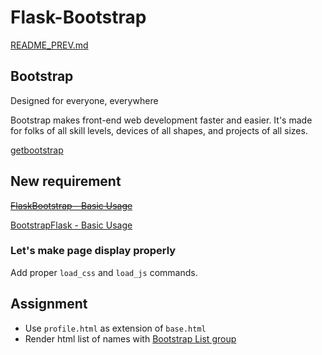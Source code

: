 # Flask-Bootstrap
[README_PREV.md](./README_PREV.md)

## Bootstrap
Designed for everyone, everywhere

Bootstrap makes front-end web development faster and easier.
It's made for folks of all skill levels, devices of all shapes, and projects of all sizes.

[getbootstrap][]

## New requirement
~~[FlaskBootstrap - Basic Usage][]~~

[BootstrapFlask - Basic Usage][]

### Let's make page display properly
Add proper `load_css` and `load_js` commands.

## Assignment
* Use `profile.html` as extension of `base.html`
* Render html list of names with [Bootstrap List group][]

[getbootstrap]: https://getbootstrap.com/
[FlaskBootstrap - Basic Usage]: https://pythonhosted.org/Flask-Bootstrap/basic-usage.html
[BootstrapFlask - Basic Usage]: https://bootstrap-flask.readthedocs.io/en/stable/basic/
[Bootstrap List group]: https://getbootstrap.com/docs/5.2/components/list-group/
